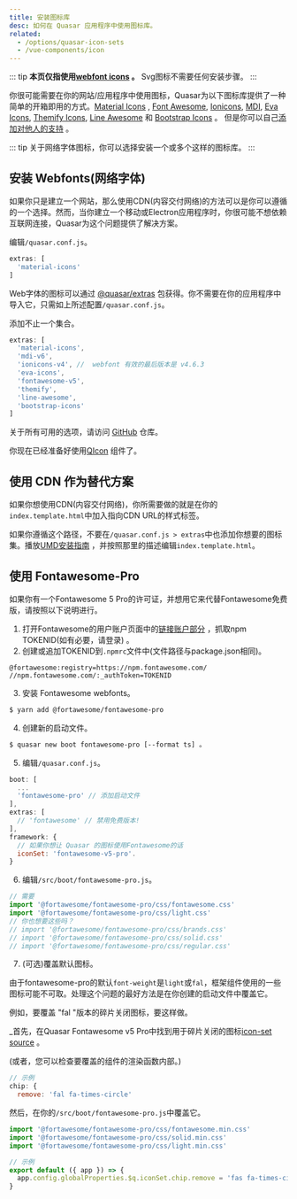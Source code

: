 ```yaml
---
title: 安装图标库
desc: 如何在 Quasar 应用程序中使用图标库。
related:
  - /options/quasar-icon-sets
  - /vue-components/icon
---
```


::: tip
**本页仅指使用[webfont icons](/vue-components/icon#webfont-icons) 。** Svg图标不需要任何安装步骤。
:::

你很可能需要在你的网站/应用程序中使用图标，Quasar为以下图标库提供了一种简单的开箱即用的方式。[Material Icons](https://material.io/icons/) , [Font Awesome](http://fontawesome.io/icons/), [Ionicons](http://ionicons.com/), [MDI](https://materialdesignicons.com/), [Eva Icons](https://akveo.github.io/eva-icons), [Themify Icons](https://themify.me/themify-icons), [Line Awesome](https://icons8.com/line-awesome) 和 [Bootstrap Icons](https://icons.getbootstrap.com/) 。 但是你可以自己[添加对他人的支持](/vue-components/icon#custom-mapping) 。

::: tip
关于网络字体图标，你可以选择安装一个或多个这样的图标库。
:::

## 安装 Webfonts(网络字体)
如果你只是建立一个网站，那么使用CDN(内容交付网络)的方法可以是你可以遵循的一个选择。然而，当你建立一个移动或Electron应用程序时，你很可能不想依赖互联网连接，Quasar为这个问题提供了解决方案。

编辑`/quasar.conf.js`。

```js
extras: [
  'material-icons'
]
```

Web字体的图标可以通过 [@quasar/extras](https://github.com/quasarframework/quasar/tree/dev/extras) 包获得。你不需要在你的应用程序中导入它，只需如上所述配置`/quasar.conf.js`。

添加不止一个集合。
```js
extras: [
  'material-icons',
  'mdi-v6',
  'ionicons-v4', //  webfont 有效的最后版本是 v4.6.3
  'eva-icons',
  'fontawesome-v5',
  'themify',
  'line-awesome',
  'bootstrap-icons'
]
```

关于所有可用的选项，请访问 [GitHub](https://github.com/quasarframework/quasar/tree/dev/extras#webfonts) 仓库。

你现在已经准备好使用[QIcon](/vue-components/icon) 组件了。

## 使用 CDN 作为替代方案
如果你想使用CDN(内容交付网络)，你所需要做的就是在你的`index.template.html`中加入指向CDN URL的样式标签。

如果你遵循这个路径，不要在`/quasar.conf.js > extras`中也添加你想要的图标集。播放[UMD安装指南](/start/umd#installation) ，并按照那里的描述编辑`index.template.html`。

## 使用 Fontawesome-Pro
如果你有一个Fontawesome 5 Pro的许可证，并想用它来代替Fontawesome免费版，请按照以下说明进行。

1. 打开Fontawesome的用户账户页面中的[链接账户部分](https://fontawesome.com/account) ，抓取npm TOKENID(如有必要，请登录) 。
2. 创建或追加TOKENID到`.npmrc`文件中(文件路径与package.json相同)。
  ```
  @fortawesome:registry=https://npm.fontawesome.com/
  //npm.fontawesome.com/:_authToken=TOKENID
  ```
3. 安装 Fontawesome webfonts。
```bash
$ yarn add @fortawesome/fontawesome-pro
```
4. 创建新的启动文件。
```bash
$ quasar new boot fontawesome-pro [--format ts] 。
```
5. 编辑`/quasar.conf.js`。
  ```js
  boot: [
    ...
    'fontawesome-pro' // 添加启动文件
  ],
  extras: [
    // 'fontawesome' // 禁用免费版本!
  ],
  framework: {
    // 如果你想让 Quasar 的图标使用Fontawesome的话
    iconSet: 'fontawesome-v5-pro'.
  }
```
6. 编辑`/src/boot/fontawesome-pro.js`。
```js
// 需要
import '@fortawesome/fontawesome-pro/css/fontawesome.css'
import '@fortawesome/fontawesome-pro/css/light.css'
// 你也想要这些吗？
// import '@fortawesome/fontawesome-pro/css/brands.css'
// import '@fortawesome/fontawesome-pro/css/solid.css'
// import '@fortawesome/fontawesome-pro/css/regular.css'
```
7. (可选)覆盖默认图标。

由于fontawesome-pro的默认`font-weight`是`light`或`fal`，框架组件使用的一些图标可能不可取。处理这个问题的最好方法是在你创建的启动文件中覆盖它。

例如，要覆盖 "fal "版本的碎片关闭图标，要这样做。

_首先，在Quasar Fontawesome v5 Pro中找到用于碎片关闭的图标[icon-set source](https://github.com/quasarframework/quasar/blob/dev/ui/icon-set/fontawesome-v5-pro.js) 。

(或者，您可以检查要覆盖的组件的渲染函数内部。)

```js
// 示例
chip: {
  remove: 'fal fa-times-circle'
```

然后，在你的`/src/boot/fontawesome-pro.js`中覆盖它。

```js
import '@fortawesome/fontawesome-pro/css/fontawesome.min.css'
import '@fortawesome/fontawesome-pro/css/solid.min.css'
import '@fortawesome/fontawesome-pro/css/light.min.css'

// 示例
export default ({ app }) => {
  app.config.globalProperties.$q.iconSet.chip.remove = 'fas fa-times-circle'
}
```

